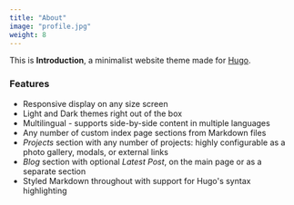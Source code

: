 ```yaml
---
title: "About"
image: "profile.jpg"
weight: 8
---
```


This is **Introduction**, a minimalist website theme made for [Hugo](https://gohugo.io).

### Features

* Responsive display on any size screen
* Light and Dark themes right out of the box
* Multilingual - supports side-by-side content in multiple languages
* Any number of custom index page sections from Markdown files
* _Projects_ section with any number of projects: highly configurable as a photo gallery, modals, or
  external links
* _Blog_ section with optional _Latest Post_, on the main page or as a separate section
* Styled Markdown throughout with support for Hugo's syntax highlighting
